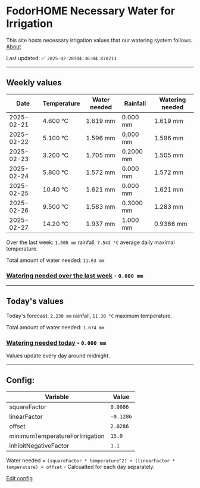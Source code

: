 # FodorHOME Necessary Water for Irrigation

This site hosts necessary irrigation values that our watering system follows. [About](https://github.com/redyau/irrigation)

Last updated: ✅ `2025-02-28T04:36:04.870213`

---

## Weekly values

| Date | Temperature | Water needed | Rainfall | Watering needed |
|-----|-----|-----|-----|-----|
| 2025-02-21 | 4.600 °C | 1.619 mm | 0.000 mm | 1.619 mm |
| 2025-02-22 | 5.100 °C | 1.596 mm | 0.000 mm | 1.596 mm |
| 2025-02-23 | 3.200 °C | 1.705 mm | 0.2000 mm | 1.505 mm |
| 2025-02-24 | 5.800 °C | 1.572 mm | 0.000 mm | 1.572 mm |
| 2025-02-25 | 10.40 °C | 1.621 mm | 0.000 mm | 1.621 mm |
| 2025-02-26 | 9.500 °C | 1.583 mm | 0.3000 mm | 1.283 mm |
| 2025-02-27 | 14.20 °C | 1.937 mm | 1.000 mm | 0.9366 mm |


Over the last week: `1.500 mm` rainfall, `7.543 °C` average daily maximal temperature.

Total amount of water needed: `11.63 mm`

### [Watering needed over the last week](lastweek.txt) - `0.000 mm`

---

## Today's values

Today's forecast: `2.230 mm` rainfall, `11.30 °C` maximum temperature.

Total amount of water needed: `1.674 mm`

### [Watering needed today](today.txt) - `0.000 mm`

Values update every day around midnight.

---

## Config:

| Variable | Value |
|-----|-----|
| squareFactor | `0.0086` |
| linearFactor | `-0.1286` |
| offset | `2.0286` |
| minimumTemperatureForIrrigation | `15.0` |
| inhibitNegativeFactor | `1.1` |

Water needed = `(squareFactor * temperature^2) + (linearFactor * temperature) + offset` - Calcualted for each day separately.

[Edit config](https://github.com/RedyAu/irrigation/edit/main/config.json)
